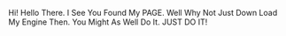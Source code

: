 Hi! Hello There. I See You Found My PAGE. Well Why Not Just Down Load My Engine Then. You Might As Well Do It. JUST DO IT!
